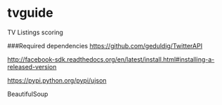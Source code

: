 # tvguide
TV Listings scoring


###Required dependencies
https://github.com/geduldig/TwitterAPI

http://facebook-sdk.readthedocs.org/en/latest/install.html#installing-a-released-version

https://pypi.python.org/pypi/ujson

BeautifulSoup
